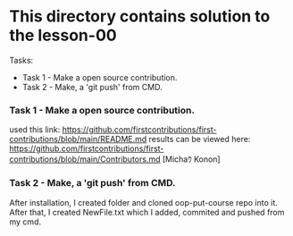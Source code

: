 # This directory contains solution to the lesson-00
Tasks:
* Task 1 - Make a open source contribution.
* Task 2 - Make, a 'git push' from CMD. 

<h3>Task 1 - Make a open source contribution.</h3>

used this link: https://github.com/firstcontributions/first-contributions/blob/main/README.md
results can be viewed here: https://github.com/firstcontributions/first-contributions/blob/main/Contributors.md  [Michaｳ Konon]

<h3>Task 2 - Make, a 'git push' from CMD.</h3>

After installation, I created folder and cloned oop-put-course repo into it. After that, I created NewFile.txt which I added, commited and pushed from my cmd.
